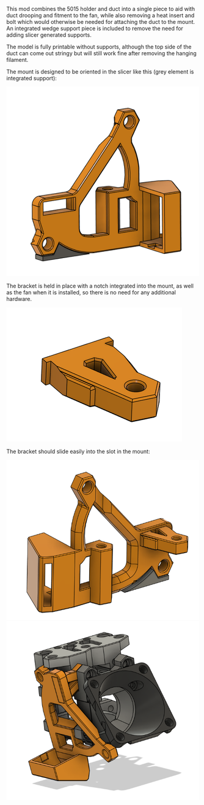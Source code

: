 This mod combines the 5015 holder and duct into a single piece to aid with duct drooping and fitment to the fan, while also removing a heat insert and bolt which would otherwise be needed for attaching the duct to the mount. An integrated wedge support piece is included to remove the need for adding slicer generated supports.

The model is fully printable without supports, although the top side of the duct can come out stringy but will still work fine after removing the hanging filament.

The mount is designed to be oriented in the slicer like this (grey element is integrated support):

<img src="./IMAGES/MountandDuct.png"/>

The bracket is held in place with a notch integrated into the mount, as well as the fan when it is installed, so there is no need for any additional hardware.

<img src="./IMAGES/Bracket.png"/>

The bracket should slide easily into the slot in the mount:

<img src="./IMAGES/MountwBracket.png"/>
<img src="./IMAGES/Assembled.png"/>
